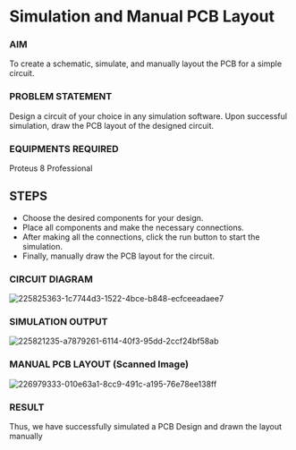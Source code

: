 # Simulation and Manual PCB Layout

### AIM
To create a schematic, simulate, and manually layout the PCB for a simple circuit.

### PROBLEM STATEMENT
Design a circuit of your choice in any simulation software. Upon successful simulation, draw the PCB layout of the designed circuit.

### EQUIPMENTS REQUIRED
Proteus 8 Professional

## STEPS
- Choose the desired components for your design.
- Place all components and make the necessary connections.
- After making all the connections, click the run button to start the simulation. 
- Finally, manually draw the PCB layout for the circuit.


### CIRCUIT DIAGRAM
![225825363-1c7744d3-1522-4bce-b848-ecfceeadaee7](https://user-images.githubusercontent.com/75235022/227725875-33438606-948e-439d-b35d-345aa0109291.png)

### SIMULATION OUTPUT
![225821235-a7879261-6114-40f3-95dd-2ccf24bf58ab](https://user-images.githubusercontent.com/75235022/227725882-668866c1-abe5-4f80-8b95-725d7e885f68.png)

### MANUAL PCB LAYOUT (Scanned Image)
![226979333-010e63a1-8cc9-491c-a195-76e78ee138ff](https://user-images.githubusercontent.com/75235022/227725891-ea4f61d6-1554-4b7d-a723-b48c313f12b4.jpg)

### RESULT
Thus, we have successfully simulated a PCB Design and drawn the layout manually
